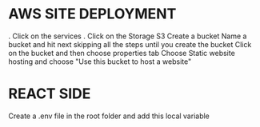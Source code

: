 # AWS SITE DEPLOYMENT
. Click on the services
. Click on the Storage S3
Create a bucket
Name a bucket and hit next skipping all the steps until you create the bucket
Click on the bucket and then choose properties tab
Choose Static website hosting and choose "Use this bucket to host a website"
# REACT SIDE
Create a .env file in the root folder and add this local variable
